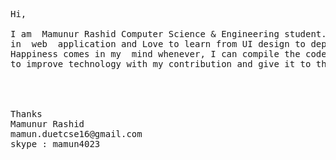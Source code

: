 <pre>
Hi,

I am  Mamunur Rashid Computer Science & Engineering student. As a fresher, I am interested
in  web  application and Love to learn from UI design to deployment of the software system.
Happiness comes in my  mind whenever, I can compile the code without error. My devotion is 
to improve technology with my contribution and give it to the world.




Thanks
Mamunur Rashid
mamun.duetcse16@gmail.com
skype : mamun4023


</pre>
